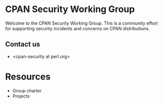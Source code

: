 # CPAN Security Working Group

Welcome to the CPAN Security Working Group. This is a community effort for supporting security incidents and concerns on CPAN distributions.


## Contact us

* &lt;cpan-security at perl.org&gt;


# Resources

* Group charter
* Projects
